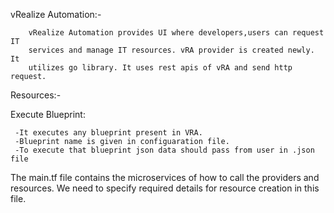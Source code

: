 vRealize Automation:-
      
        vRealize Automation provides UI where developers,users can request IT 
        services and manage IT resources. vRA provider is created newly. It 
        utilizes go library. It uses rest apis of vRA and send http request.   


Resources:-

Execute Blueprint:

     -It executes any blueprint present in VRA.
     -Blueprint name is given in configuaration file.
     -To execute that blueprint json data should pass from user in .json file 

The main.tf file contains the microservices of how to call the providers and resources. We need to specify required details for resource creation in this file.

